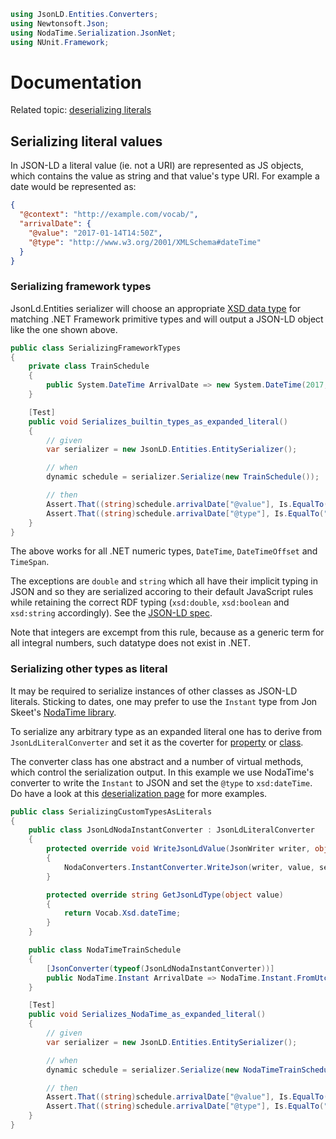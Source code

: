 ``` c#
using JsonLD.Entities.Converters;
using Newtonsoft.Json;
using NodaTime.Serialization.JsonNet;
using NUnit.Framework;
```

# Documentation

Related topic: [deserializing literals][deserialize-literals]

## Serializing literal values

In JSON-LD a literal value (ie. not a URI) are represented as JS objects, which
contains the value as string and that value's type URI. For example a date
would be represented as:

``` json
{
  "@context": "http://example.com/vocab/",
  "arrivalDate": {
    "@value": "2017-01-14T14:50Z",
    "@type": "http://www.w3.org/2001/XMLSchema#dateTime"
  }
}
```

### Serializing framework types

JsonLd.Entities serializer will choose an appropriate [XSD data type][xsd] for
matching .NET Framework primitive types and will output a JSON-LD object like the one
shown above.

``` c#
public class SerializingFrameworkTypes
{
    private class TrainSchedule
    {
        public System.DateTime ArrivalDate => new System.DateTime(2017, 1, 14, 14, 50, 0);
    }

    [Test]
    public void Serializes_builtin_types_as_expanded_literal()
    {
        // given 
        var serializer = new JsonLD.Entities.EntitySerializer();

        // when
        dynamic schedule = serializer.Serialize(new TrainSchedule());

        // then
        Assert.That((string)schedule.arrivalDate["@value"], Is.EqualTo("2017-01-14T14:50:00"));
        Assert.That((string)schedule.arrivalDate["@type"], Is.EqualTo("http://www.w3.org/2001/XMLSchema#dateTime"));
    }
}
```

The above works for all .NET numeric types, `DateTime`, `DateTimeOffset` and `TimeSpan`.

The exceptions are `double` and `string` which all have their implicit typing in JSON and
so they are serialized accoring to their default JavaScript rules while retaining the
correct RDF typing (`xsd:double`, `xsd:boolean` and `xsd:string` accordingly). See the
[JSON-LD spec](https://www.w3.org/TR/json-ld/#conversion-of-native-data-types).

Note that integers are excempt from this rule, because as a generic term for all integral
numbers, such datatype does not exist in .NET.

### Serializing other types as literal

It may be required to serialize instances of other classes as JSON-LD literals.
Sticking to dates, one may prefer to use the `Instant` type from Jon Skeet's [NodaTime library][noda].

To serialize any arbitrary type as an expanded literal one has to derive from 
`JsonLdLiteralConverter` and set it as the coverter for [property][prop-conv] or [class][class-conv].

The converter class has one abstract and a number of virtual methods, which control
the serialization output. In this example we use NodaTime's converter to write the `Instant` to
JSON and set the `@type` to `xsd:dateTime`. Do have a look at this [deserialization page][deserialize-literals]
for more examples.

``` c#
public class SerializingCustomTypesAsLiterals
{
    public class JsonLdNodaInstantConverter : JsonLdLiteralConverter
    {
        protected override void WriteJsonLdValue(JsonWriter writer, object value, JsonSerializer serializer)
        {
            NodaConverters.InstantConverter.WriteJson(writer, value, serializer);
        }

        protected override string GetJsonLdType(object value)
        {
            return Vocab.Xsd.dateTime;
        }
    }

    public class NodaTimeTrainSchedule
    {
        [JsonConverter(typeof(JsonLdNodaInstantConverter))]
        public NodaTime.Instant ArrivalDate => NodaTime.Instant.FromUtc(2017, 1, 14, 14, 50);
    }

    [Test]
    public void Serializes_NodaTime_as_expanded_literal()
    {
        // given 
        var serializer = new JsonLD.Entities.EntitySerializer();

        // when
        dynamic schedule = serializer.Serialize(new NodaTimeTrainSchedule());

        // then
        Assert.That((string)schedule.arrivalDate["@value"], Is.EqualTo("2017-01-14T14:50:00Z"));
        Assert.That((string)schedule.arrivalDate["@type"], Is.EqualTo("http://www.w3.org/2001/XMLSchema#dateTime"));
    }
}
```

 
[deserialize-literals]: /wikibus/JsonLD.Entities/tree/master/src/Documentation/Deserializing/LiteralValues
[xsd]: https://www.w3.org/TR/xmlschema-2/#built-in-datatypes
[noda]: https://www.nuget.org/packages/NodaTime
[class-conv]: http://www.newtonsoft.com/json/help/html/JsonConverterAttributeClass.htm
[prop-conv]: http://www.newtonsoft.com/json/help/html/JsonConverterAttributeProperty.htm
